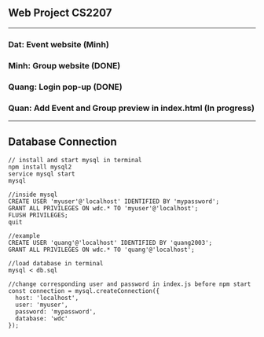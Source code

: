 ## Web Project CS2207 ##

<hr>

### Dat: Event website (Minh)
### Minh: Group website (DONE)
### Quang: Login pop-up (DONE)
### Quan: Add Event and Group preview in index.html (In progress)

<hr>

## Database Connection ##


```
// install and start mysql in terminal
npm install mysql2
service mysql start
mysql
```

```
//inside mysql
CREATE USER 'myuser'@'localhost' IDENTIFIED BY 'mypassword';
GRANT ALL PRIVILEGES ON wdc.* TO 'myuser'@'localhost';
FLUSH PRIVILEGES;
quit
```

```
//example
CREATE USER 'quang'@'localhost' IDENTIFIED BY 'quang2003';
GRANT ALL PRIVILEGES ON wdc.* TO 'quang'@'localhost';
```

```
//load database in terminal
mysql < db.sql
```

```
//change corresponding user and password in index.js before npm start
const connection = mysql.createConnection({
  host: 'localhost',
  user: 'myuser',
  password: 'mypassword',
  database: 'wdc'
});
```